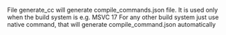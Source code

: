 File generate_cc will generate compile_commands.json file. It is used only when the build system is e.g. MSVC 17
For any other build system just use native command, that will generate compile_command.json automatically
